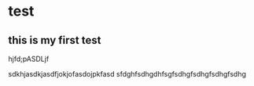 # test

## this is my first test

hjfd;pASDLjf

sdkhjasdkjasdfjokjofasdojpkfasd
sfdghfsdhgdhfsgfsdhgfsdhgfsdhgfsdhg